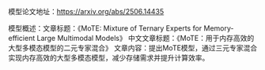 模型论文地址：https://arxiv.org/abs/2506.14435

模型概述：文章标题：《MoTE: Mixture of Ternary Experts for Memory-efficient Large Multimodal Models》
中文文章标题：《MoTE：用于内存高效的大型多模态模型的二元专家混合》
文章内容：提出MoTE模型，通过三元专家混合实现内存高效的大型多模态模型，减少存储需求并提升计算效率。
